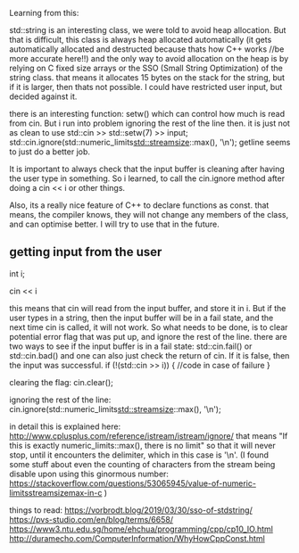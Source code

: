 Learning from this:

std::string is an interesting class, we were told to avoid heap allocation. But that is difficult, this class is always heap allocated automatically (it gets automatically allocated and destructed because thats how C++ works //be more accurate here!!)
and the only way to avoid allocation on the heap is by relying on C fixed size arrays or the SSO (Small String Optimization) of the string class. that means it allocates 15 bytes on the stack for the string, but if it is larger, then thats not possible. I could have restricted user input, but decided against it.

there is an interesting function: setw() which can control how much is read from cin.
But i run into problem ignoring the rest of the line then. it is just not as clean to use
		std::cin >> std::setw(7) >> input;
		std::cin.ignore(std::numeric_limits<std::streamsize>::max(), '\n');
getline seems to just do a better job.

It is important to always check that the input buffer is cleaning after having the user type in something. So i learned, to call the cin.ignore method after doing a cin << i or other things.

Also, its a really nice feature of C++ to declare functions as const. that means, the compiler knows, they will not change any members of the class, and can optimise better.
I will try to use that in the future.

## getting input from the user

int i;

cin << i

this means that cin will read from the input buffer, and store it in i. But if the user types in a string, then the input buffer will be in a fail state, and the next time cin is called, it will not work. So what needs to be done, is to clear potential error flag that was put up, and ignore the rest of the line.
there are two ways to see if the input buffer is in a fail state:
std::cin.fail() or std::cin.bad()
and one can also just check the return of cin. If it is false, then the input was successful.
if (!(std::cin >> i)) {
	//code in case of failure
}

clearing the flag:
cin.clear();

ignoring the rest of the line:
cin.ignore(std::numeric_limits<std::streamsize>::max(), '\n');

in detail this is explained here: http://www.cplusplus.com/reference/istream/istream/ignore/
that means "If this is exactly numeric_limits<streamsize>::max(), there is no limit"
so that it will never stop, until it encounters the delimiter, which in this case is '\n'.
(I found some stuff about even the counting of characters from the stream being disable upon using this ginormous number:
https://stackoverflow.com/questions/53065945/value-of-numeric-limitsstreamsizemax-in-c )



things to read:
https://vorbrodt.blog/2019/03/30/sso-of-stdstring/
https://pvs-studio.com/en/blog/terms/6658/
https://www3.ntu.edu.sg/home/ehchua/programming/cpp/cp10_IO.html
http://duramecho.com/ComputerInformation/WhyHowCppConst.html
